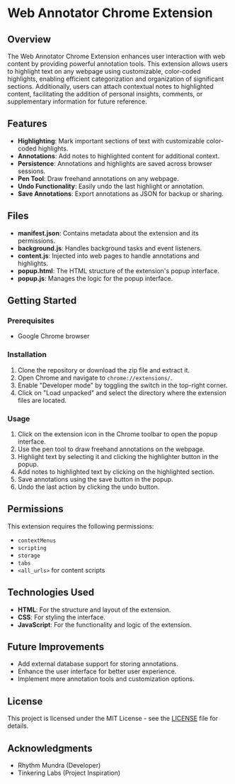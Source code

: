 # Web Annotator Chrome Extension

## Overview

The Web Annotator Chrome Extension enhances user interaction with web content by providing powerful annotation tools. This extension allows users to highlight text on any webpage using customizable, color-coded highlights, enabling efficient categorization and organization of significant sections. Additionally, users can attach contextual notes to highlighted content, facilitating the addition of personal insights, comments, or supplementary information for future reference.

## Features

- **Highlighting**: Mark important sections of text with customizable color-coded highlights.
- **Annotations**: Add notes to highlighted content for additional context.
- **Persistence**: Annotations and highlights are saved across browser sessions.
- **Pen Tool**: Draw freehand annotations on any webpage.
- **Undo Functionality**: Easily undo the last highlight or annotation.
- **Save Annotations**: Export annotations as JSON for backup or sharing.

## Files

- **manifest.json**: Contains metadata about the extension and its permissions.
- **background.js**: Handles background tasks and event listeners.
- **content.js**: Injected into web pages to handle annotations and highlights.
- **popup.html**: The HTML structure of the extension's popup interface.
- **popup.js**: Manages the logic for the popup interface.

## Getting Started

### Prerequisites

- Google Chrome browser

### Installation

1. Clone the repository or download the zip file and extract it.
2. Open Chrome and navigate to `chrome://extensions/`.
3. Enable "Developer mode" by toggling the switch in the top-right corner.
4. Click on "Load unpacked" and select the directory where the extension files are located.

### Usage

1. Click on the extension icon in the Chrome toolbar to open the popup interface.
2. Use the pen tool to draw freehand annotations on the webpage.
3. Highlight text by selecting it and clicking the highlighter button in the popup.
4. Add notes to highlighted text by clicking on the highlighted section.
5. Save annotations using the save button in the popup.
6. Undo the last action by clicking the undo button.

## Permissions

This extension requires the following permissions:

- `contextMenus`
- `scripting`
- `storage`
- `tabs`
- `<all_urls>` for content scripts

## Technologies Used

- **HTML**: For the structure and layout of the extension.
- **CSS**: For styling the interface.
- **JavaScript**: For the functionality and logic of the extension.

## Future Improvements

- Add external database support for storing annotations.
- Enhance the user interface for better user experience.
- Implement more annotation tools and customization options.

## License

This project is licensed under the MIT License - see the [LICENSE](./LICENSE) file for details.

## Acknowledgments

- Rhythm Mundra (Developer)
- Tinkering Labs (Project Inspiration)
